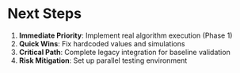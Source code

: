 # Next Steps

1. **Immediate Priority**: Implement real algorithm execution (Phase 1)
2. **Quick Wins**: Fix hardcoded values and simulations
3. **Critical Path**: Complete legacy integration for baseline validation
4. **Risk Mitigation**: Set up parallel testing environment
